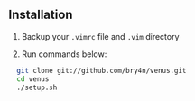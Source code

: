 Installation
-------------

1. Backup your `.vimrc` file and `.vim` directory

2. Run commands below:

```sh
  git clone git://github.com/bry4n/venus.git
  cd venus
  ./setup.sh
```

